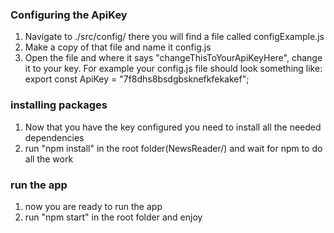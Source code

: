 ### Configuring the ApiKey

1. Navigate to ./src/config/ there you will find a file called configExample.js
2. Make a copy of that file and name it config.js
3. Open the file and where it says "changeThisToYourApiKeyHere", change it to your key.
   For example your config.js file should look something like: export const ApiKey = "7f8dhs8bsdgbsknefkfekakef";

### installing packages

1. Now that you have the key configured you need to install all the needed dependencies
2. run "npm install" in the root folder(NewsReader/) and wait for npm to do all the work

### run the app

1. now you are ready to run the app
2. run "npm start" in the root folder and enjoy
